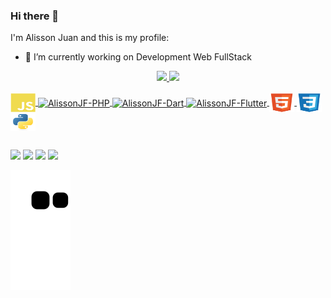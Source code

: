 ### Hi there 👋


I'm Alisson Juan and this is my profile:

- 🔭 I’m currently working on Development Web FullStack

<div align="center">
  <a href="https://github.com/AlissonJF">
  <img height="180em" src="https://github-readme-stats.vercel.app/api?username=AlissonJF&show_icons=true&theme=dark&include_all_commits=true&count_private=true"/>
  <img height="180em" src="https://github-readme-stats.vercel.app/api/top-langs/?username=AlissonJF&layout=compact&langs_count=7&theme=dark"/>
</div>
<div style="display: inline_block"><br>
  <img align="center" alt="AlissonJF-Js" height="30" width="40" src="https://raw.githubusercontent.com/devicons/devicon/master/icons/javascript/javascript-plain.svg">
  <img align="center" alt="AlissonJF-PHP" height="45" width="40" src="https://cdn.jsdelivr.net/gh/devicons/devicon/icons/php/php-original.svg">
  <img align="center" alt="AlissonJF-Dart" height="30" width="40" src="https://cdn.jsdelivr.net/gh/devicons/devicon/icons/dart/dart-original.svg">
  <img align="center" alt="AlissonJF-Flutter" height="30" width="40" src="https://cdn.jsdelivr.net/gh/devicons/devicon/icons/flutter/flutter-original.svg">
  <img align="center" alt="AlissonJF-HTML" height="30" width="40" src="https://raw.githubusercontent.com/devicons/devicon/master/icons/html5/html5-original.svg">
  <img align="center" alt="AlissonJF-CSS" height="30" width="40" src="https://raw.githubusercontent.com/devicons/devicon/master/icons/css3/css3-original.svg">
  <img align="center" alt="AlissonJF-Python" height="30" width="40" src="https://raw.githubusercontent.com/devicons/devicon/master/icons/python/python-original.svg">
</div>
  
##
  
<div>
  <a href="https://instagram.com/alisson_juan_" target="_blank"><img src="https://img.shields.io/badge/-Instagram-%23E4405F?style=for-the-badge&logo=instagram&logoColor=white" target="_blank"></a>
  <a href = "mailto:alissonruan567@gmail.com"><img src="https://img.shields.io/badge/-Gmail-%23333?style=for-the-badge&logo=gmail&logoColor=white" target="_blank"></a>
  <a href="https://www.linkedin.com/in/alisson-juan-b57626186/" target="_blank"><img src="https://img.shields.io/badge/-LinkedIn-%230077B5?style=for-the-badge&logo=linkedin&logoColor=white" target="_blank"></a>
  <a href="https://api.whatsapp.com/send?phone=5514996823670" target="_blank"><img src="https://img.shields.io/badge/WhatsApp-25D366?style=for-the-badge&logo=whatsapp&logoColor=white" target="_blank"></a>
  
   ![Snake animation](https://github.com/AlissonJF/AlissonJF/blob/output/github-contribution-grid-snake.svg)
 
</div>
